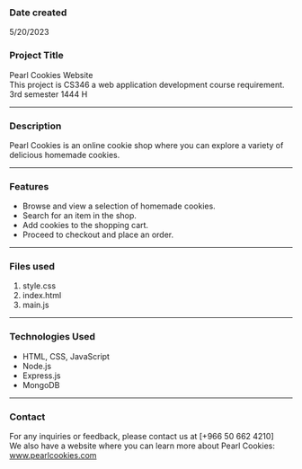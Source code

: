 ### Date created
5/20/2023

### Project Title
Pearl Cookies Website <br>
This project is CS346 a web application development course  requirement. <br> 3rd semester 1444 H

---

### Description
Pearl Cookies is an online cookie shop where you can explore a variety of delicious homemade cookies.

---

### Features
* Browse and view a selection of homemade cookies.
* Search for an item in the shop.
* Add cookies to the shopping cart.
* Proceed to checkout and place an order.

---

### Files used
1. style.css<br>
2. index.html<br>
3. main.js<br>

---
 ### Technologies Used
* HTML, CSS, JavaScript
* Node.js
* Express.js
* MongoDB
 
 ---

### Contact
For any inquiries or feedback, please contact us at [+966 50 662 4210]<br>
We also have a website where you can learn more about Pearl Cookies: www.pearlcookies.com
